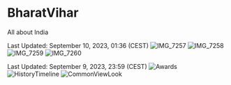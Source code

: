 # BharatVihar
All about India

Last Updated: September 10, 2023, 01:36  (CEST)
![IMG_7257](https://github.com/pavan-kumar-arepu/BharatVihar/assets/13812858/35f81265-363c-4d32-b79f-631f02e10415)
![IMG_7258](https://github.com/pavan-kumar-arepu/BharatVihar/assets/13812858/73ca377b-0378-48d7-b308-540de5f21587)
![IMG_7259](https://github.com/pavan-kumar-arepu/BharatVihar/assets/13812858/ae81fd3a-371e-4b55-aed8-bd8b5c536f80)
![IMG_7260](https://github.com/pavan-kumar-arepu/BharatVihar/assets/13812858/9092dd25-75a5-42da-87e6-a2e8047f44c5)



Last Updated: September 9, 2023, 23:59  (CEST)
![Awards](https://github.com/pavan-kumar-arepu/BharatVihar/assets/13812858/4756903b-ebf8-48b7-9b59-9347e3dbe0b1)
![HistoryTimeline](https://github.com/pavan-kumar-arepu/BharatVihar/assets/13812858/8d453808-d83d-4702-9cc1-1000d2ce6c0f)
![CommonViewLook](https://github.com/pavan-kumar-arepu/BharatVihar/assets/13812858/207db391-83ab-428a-97a3-6c26edee0231)
